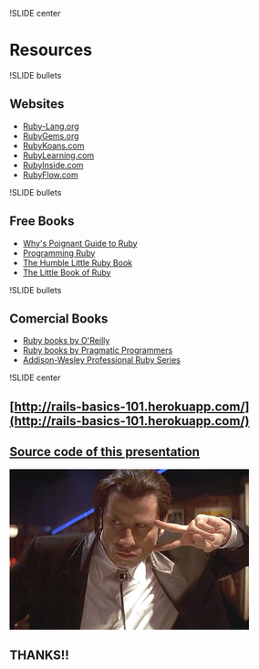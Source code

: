 !SLIDE center
# Resources #

!SLIDE bullets
## Websites ##
* [Ruby-Lang.org](http://ruby-lang.org)
* [RubyGems.org](http://rubygems.org)
* [RubyKoans.com](http://rubykoans.com)
* [RubyLearning.com](http://rubylearning.com)
* [RubyInside.com](http://rubyinside.com)
* [RubyFlow.com](http://rubyflow.com)

!SLIDE bullets
## Free Books ##
* [Why's Poignant Guide to Ruby](http://mislav.uniqpath.com/poignant-guide/)
* [Programming Ruby](http://ruby-doc.org/docs/ProgrammingRuby/)
* [The Humble Little Ruby Book](http://www.humblelittlerubybook.com/book/)
* [The Little Book of Ruby](http://www.sapphiresteel.com/The-Little-Book-Of-Ruby)

!SLIDE bullets
## Comercial Books ##
* [Ruby books by O'Reilly](http://oreilly.com/pub/topic/ruby)
* [Ruby books by Pragmatic Programmers](http://pragprog.com/categories/ruby_and_rails)
* [Addison-Wesley Professional Ruby Series](http://www.informit.com/imprint/series_detail.aspx?ser=2124042)

!SLIDE center
## [http://rails-basics-101.herokuapp.com/](http://rails-basics-101.herokuapp.com/) ##
## [Source code of this presentation](https://github.com/guilleiguaran/rails-basics-101) ##
![Thanks](thanks.png)
## THANKS!! ##
